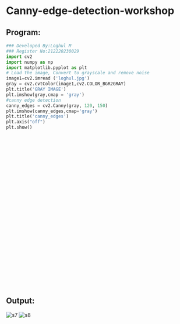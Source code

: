 # Canny-edge-detection-workshop


## Program:
``` Python
### Developed By:Loghul M
### Register No:212220230029
import cv2
import numpy as np
import matplotlib.pyplot as plt
# Load the image, Convert to grayscale and remove noise
image1=cv2.imread ('loghul.jpg') 
gray = cv2.cvtColor(image1,cv2.COLOR_BGR2GRAY)
plt.title('GRAY IMAGE')
plt.imshow(gray,cmap = 'gray')
#canny edge detection
canny_edges = cv2.Canny(gray, 120, 150)
plt.imshow(canny_edges,cmap='gray')
plt.title('canny_edges')
plt.axis("off")
plt.show()
```

## <br/><br/><br/><br/><br/><br/><br/><br/><br/><br/><br/><br/><br/><br/><br/><br/><br/>Output:
![s7](https://user-images.githubusercontent.com/78194419/175784510-fda51d48-3873-463b-a9ce-c0fd695a41e0.jpg)
![s8](https://user-images.githubusercontent.com/78194419/175784513-78589379-7309-4e39-9aac-a3e1d42341d8.jpg)
